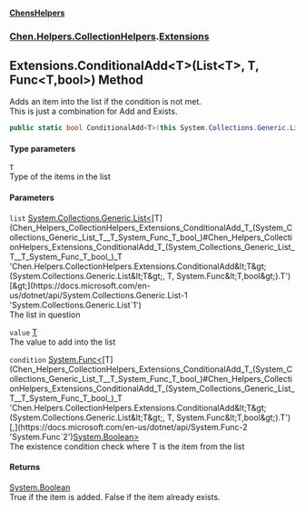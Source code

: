 
#### [ChensHelpers](index 'index')

### [Chen.Helpers.CollectionHelpers](Chen_Helpers_CollectionHelpers 'Chen.Helpers.CollectionHelpers').[Extensions](Chen_Helpers_CollectionHelpers_Extensions 'Chen.Helpers.CollectionHelpers.Extensions')

## Extensions.ConditionalAdd&lt;T&gt;(List&lt;T&gt;, T, Func&lt;T,bool&gt;) Method
Adds an item into the list if the condition is not met.  
This is just a combination for Add and Exists.  
```csharp
public static bool ConditionalAdd<T>(this System.Collections.Generic.List<T> list, T value, System.Func<T,bool> condition);
```

#### Type parameters
<a name='Chen_Helpers_CollectionHelpers_Extensions_ConditionalAdd_T_(System_Collections_Generic_List_T__T_System_Func_T_bool_)_T'></a>
`T`  
Type of the items in the list
  

#### Parameters
<a name='Chen_Helpers_CollectionHelpers_Extensions_ConditionalAdd_T_(System_Collections_Generic_List_T__T_System_Func_T_bool_)_list'></a>
`list` [System.Collections.Generic.List&lt;](https://docs.microsoft.com/en-us/dotnet/api/System.Collections.Generic.List-1 'System.Collections.Generic.List`1')[T](Chen_Helpers_CollectionHelpers_Extensions_ConditionalAdd_T_(System_Collections_Generic_List_T__T_System_Func_T_bool_)#Chen_Helpers_CollectionHelpers_Extensions_ConditionalAdd_T_(System_Collections_Generic_List_T__T_System_Func_T_bool_)_T 'Chen.Helpers.CollectionHelpers.Extensions.ConditionalAdd&lt;T&gt;(System.Collections.Generic.List&lt;T&gt;, T, System.Func&lt;T,bool&gt;).T')[&gt;](https://docs.microsoft.com/en-us/dotnet/api/System.Collections.Generic.List-1 'System.Collections.Generic.List`1')  
The list in question
  
<a name='Chen_Helpers_CollectionHelpers_Extensions_ConditionalAdd_T_(System_Collections_Generic_List_T__T_System_Func_T_bool_)_value'></a>
`value` [T](Chen_Helpers_CollectionHelpers_Extensions_ConditionalAdd_T_(System_Collections_Generic_List_T__T_System_Func_T_bool_)#Chen_Helpers_CollectionHelpers_Extensions_ConditionalAdd_T_(System_Collections_Generic_List_T__T_System_Func_T_bool_)_T 'Chen.Helpers.CollectionHelpers.Extensions.ConditionalAdd&lt;T&gt;(System.Collections.Generic.List&lt;T&gt;, T, System.Func&lt;T,bool&gt;).T')  
The value to add into the list
  
<a name='Chen_Helpers_CollectionHelpers_Extensions_ConditionalAdd_T_(System_Collections_Generic_List_T__T_System_Func_T_bool_)_condition'></a>
`condition` [System.Func&lt;](https://docs.microsoft.com/en-us/dotnet/api/System.Func-2 'System.Func`2')[T](Chen_Helpers_CollectionHelpers_Extensions_ConditionalAdd_T_(System_Collections_Generic_List_T__T_System_Func_T_bool_)#Chen_Helpers_CollectionHelpers_Extensions_ConditionalAdd_T_(System_Collections_Generic_List_T__T_System_Func_T_bool_)_T 'Chen.Helpers.CollectionHelpers.Extensions.ConditionalAdd&lt;T&gt;(System.Collections.Generic.List&lt;T&gt;, T, System.Func&lt;T,bool&gt;).T')[,](https://docs.microsoft.com/en-us/dotnet/api/System.Func-2 'System.Func`2')[System.Boolean](https://docs.microsoft.com/en-us/dotnet/api/System.Boolean 'System.Boolean')[&gt;](https://docs.microsoft.com/en-us/dotnet/api/System.Func-2 'System.Func`2')  
The existence condition check where T is the item from the list
  

#### Returns
[System.Boolean](https://docs.microsoft.com/en-us/dotnet/api/System.Boolean 'System.Boolean')  
True if the item is added. False if the item already exists.
